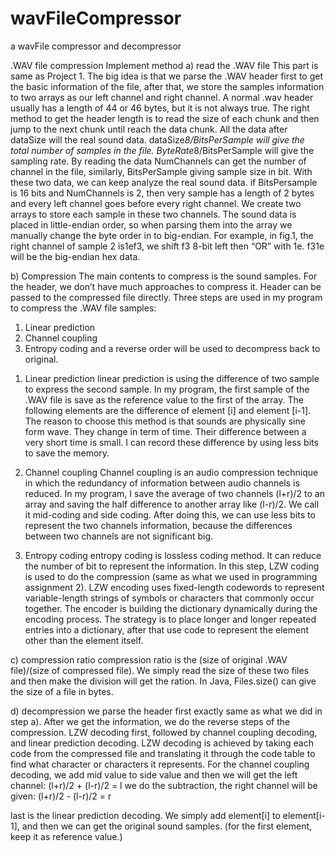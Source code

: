 # wavFileCompressor
a wavFile compressor and decompressor

.WAV file compression
Implement method
a) read the .WAV file
This part is same as Project 1. The big idea is that we parse the .WAV header first to get the basic information of the file, after that, we store the samples information to two arrays as our left channel and right channel.
A normal .wav header usually has a length of 44 or 46 bytes, but it is not always true. The right method to get the header length is to read the size of each chunk and then jump to the next chunk until reach the data chunk. All the data after dataSize will the real sound data. dataSize*8/BitsPerSample will give the total number of samples in the file. ByteRate*8/BitsPerSample will give the sampling rate.
By reading the data NumChannels can get the number of channel in the file, similarly, BitsPerSample giving sample size in bit. With these two data, we can keep analyze the real sound data. if BitsPersample is 16 bits and NumChannels is 2, then very sample has a length of 2 bytes and every left channel goes before every right channel. We create two arrays to store each sample in these two channels. The sound data is placed in little-endian order, so when parsing them into the array we manually change the byte order in to big-endian. For example, in fig.1, the right channel of sample 2 is1ef3, we shift f3 8-bit left then “OR” with 1e. f31e will be the big-endian hex data.

b) Compression
The main contents to compress is the sound samples. For the header, we don’t have much approaches to compress it. Header can be passed to the compressed file directly.
Three steps are used in my program to compress the .WAV file samples:

1. Linear prediction
2. Channel coupling
3. Entropy coding
and a reverse order will be used to decompress back to original.

1) Linear prediction
linear prediction is using the difference of two sample to express the second sample.
In my program, the first sample of the .WAV file is save as the reference value to the first of the array. The following elements are the difference of element [i] and element [i-1].
The reason to choose this method is that sounds are physically sine form wave. They change in term of time. Their difference between a very short time is small. I can record these difference by using less bits to save the memory.

2) Channel coupling
Channel coupling is an audio compression technique in which the redundancy of information between audio channels is reduced.
In my program, I save the average of two channels (l+r)/2 to an array and saving the half difference to another array like (l-r)/2.
We call it mid-coding and side coding. After doing this, we can use less bits to represent the two channels information, because the differences between two channels are not significant big.

3) Entropy coding
entropy coding is lossless coding method. It can reduce the number of bit to represent the information. In this step, LZW coding is used to do the compression (same as what we used in programming assignment 2).
LZW encoding uses fixed-length codewords to represent variable-length strings of
symbols or characters that commonly occur together.
The encoder is building the dictionary dynamically during the encoding process.
The strategy is to place longer and longer repeated entries into a dictionary, after that use code to represent the element other than the element itself.

c) compression ratio
compression ratio is the (size of original .WAV file)/(size of compressed file).
We simply read the size of these two files and then make the division will get the ration. In Java, Files.size() can give the size of a file in bytes.

d) decompression
we parse the header first exactly same as what we did in step a). After we get the information, we do the reverse steps of the compression.
LZW decoding first, followed by channel coupling decoding, and linear prediction decoding. LZW decoding is achieved by taking each code from the compressed file and translating it through the code table to find what character or characters it represents.
For the channel coupling decoding, we add mid value to side value and then we will get the left channel:
(l+r)/2 + (l-r)/2 = l
we do the subtraction, the right channel will be given:
(l+r)/2 - (l-r)/2 = r
    
last is the linear prediction decoding. We simply add element[i] to element[i-1], and then we can get the original sound samples. (for the first element, keep it as reference value.)
